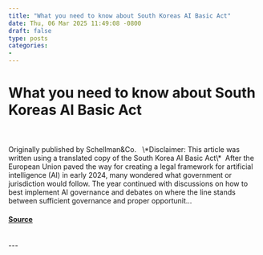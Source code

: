 ```yaml
---
title: "What you need to know about South Koreas AI Basic Act"
date: Thu, 06 Mar 2025 11:49:08 -0800
draft: false
type: posts
categories: 
- 
---
```

# What you need to know about South Koreas AI Basic Act

<br/>

<br/>
Originally published by Schellman&Co.   \*Disclaimer: This article was written using a translated copy of the South Korea AI Basic Act\*  After the European Union paved the way for creating a legal framework for artificial intelligence (AI) in early 2024, many wondered what government or jurisdiction would follow. The year continued with discussions on how to best implement AI governance and debates on where the line stands between sufficient governance and proper opportunit...

#### [Source](https://cloudsecurityalliance.org/articles/what-you-need-to-know-about-south-korea-s-ai-basic-act)

<br/>
---
